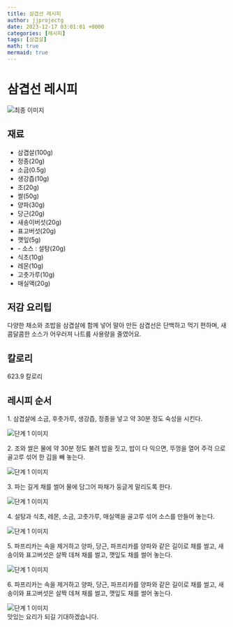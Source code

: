 ```yaml
---
title: 삼겹선 레시피
author: jjprojectg
date: 2023-12-17 03:01:01 +0000
categories: [레시피]
tags: [삼겹살]
math: true
mermaid: true
---
```

<meta name="og:type" content="website"/>
<meta charset="UTF-8"/>
<div class="header">
  <h1>삼겹선 레시피</h1>
</div>

<div class="container my-4">
  <div class="row">
    <div class="col-12 col-md-6">
      <div class="recipe-image">
        <img src="http://www.foodsafetykorea.go.kr/uploadimg/cook/10_00542_2.png" class="step-image" alt="최종 이미지"/>
      </div>
    </div>
    <div class="col-12 col-md-6">
      <div class="ingredients">
        <h2>재료</h2>
        <ul class="card">
          <li> 삼겹살(100g) </li>
          <li>  정종(20g) </li>
          <li>  소금(0.5g) </li>
          <li> 생강즙(10g) </li>
          <li>  조(20g) </li>
          <li>  쌀(50g) </li>
          <li>  양파(30g) </li>
          <li> 당근(20g) </li>
          <li>  새송이버섯(20g) </li>
          <li>  표고버섯(20g) </li>
          <li>  깻잎(5g) </li>
          <li> - 소스 : 설탕(20g) </li>
          <li>  식초(10g) </li>
          <li>  레몬(10g) </li>
          <li> 고춧가루(10g) </li>
          <li>  매실액(20g) </li>
</ul>
      </div>
    </div>
    <div class="col-12 col-md-6">
      <div class="ingredients">
        <h2>저감 요리팁</h2>
        <div class="card"> 
          <p>
            다양한 채소와 조밥을 삼겹살에 함께 넣어 말아 만든 삼겹선은 단백하고 먹기 편하며, 새콤달콤한 소스가 어우러져 나트륨 사용량을 줄였어요.
          </p>
        </div>
      </div>
      <div class="ingredients">
        <h2>칼로리</h2>
        <div class="card"> 
          <p>
            623.9 칼로리
          </p>
        </div>
      </div>
    </div>
  </div>

  <h2 class="my-4">레시피 순서</h2>
  <div class="card recipe-card">
    <div class="card-body recipe-step">
      <p class="card-text step-description">1. 삼겹살에 소금, 후춧가루, 생강즙,
정종을 넣고 약 30분 정도 숙성을 시킨다.</p>
      <img src="http://www.foodsafetykorea.go.kr/uploadimg/cook/20_00542_1.png" alt="단계 1 이미지" class="step-image"/>
    </div>
  </div>
  <div class="card recipe-card">
    <div class="card-body recipe-step">
      <p class="card-text step-description">2. 조와 쌀은 물에 약 30분 정도 불려 밥을
짓고, 밥이 다 익으면, 뚜껑을 열어 주걱
으로 골고루 섞어 한 김을 빼 놓는다.</p>
      <img src="http://www.foodsafetykorea.go.kr/uploadimg/cook/20_00542_2.png" alt="단계 1 이미지" class="step-image"/>
    </div>
  </div>
  <div class="card recipe-card">
    <div class="card-body recipe-step">
      <p class="card-text step-description">3. 파는 길게 채를 썰어 물에 담그어 파채가
둥글게 말리도록 한다.</p>
      <img src="http://www.foodsafetykorea.go.kr/uploadimg/cook/20_00542_3.png" alt="단계 1 이미지" class="step-image"/>
    </div>
  </div>
  <div class="card recipe-card">
    <div class="card-body recipe-step">
      <p class="card-text step-description">4. 설탕과 식초, 레몬, 소금, 고춧가루,
매실액을 골고루 섞어 소스를 만들어
놓는다.</p>
      <img src="http://www.foodsafetykorea.go.kr/uploadimg/cook/20_00542_4.png" alt="단계 1 이미지" class="step-image"/>
    </div>
  </div>
  <div class="card recipe-card">
    <div class="card-body recipe-step">
      <p class="card-text step-description">5. 파프리카는 속을 제거하고 양파,
당근, 파프리카를 양파와 같은 길이로
채를 썰고, 새송이와 표고버섯은 살짝
데쳐 채를 썰고, 깻잎도 채를 썰어
놓는다.</p>
      <img src="http://www.foodsafetykorea.go.kr/uploadimg/cook/20_00542_5.png" alt="단계 1 이미지" class="step-image"/>
    </div>
  </div>
  <div class="card recipe-card">
    <div class="card-body recipe-step">
      <p class="card-text step-description">6. 파프리카는 속을 제거하고 양파, 당근,
파프리카를 양파와 같은 길이로 채를
썰고, 새송이와 표고버섯은 살짝 데쳐
채를 썰고, 깻잎도 채를 썰어 놓는다.</p>
      <img src="http://www.foodsafetykorea.go.kr/uploadimg/cook/20_00542_6.png" alt="단계 1 이미지" class="step-image"/>
    </div>
  </div>

</div>
맛있는 요리가 되길 기대하겠습니다.
